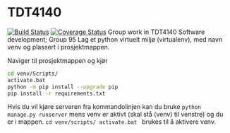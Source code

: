 # TDT4140
[![Build Status](https://travis-ci.org/Strand94/TDT4140.svg?branch=master)](https://travis-ci.org/Strand94/TDT4140)
[![Coverage Status](https://coveralls.io/repos/github/Strand94/TDT4140/badge.svg)](https://coveralls.io/github/Strand94/TDT4140)
Group work in TDT4140 Software development; Group 95
Lag et python virtuelt miljø (virtualenv), med navn venv og plassert i prosjektmappen.

Naviger til prosjektmappen og kjør
```bash
cd venv/Scripts/
activate.bat
python -m pip install --upgrade pip
pip install -r requirements.txt
```
Hvis du vil kjøre serveren fra kommandolinjen kan du bruke
```python manage.py runserver```
mens venv er aktivt (skal stå (venv) til venstre) og du er i mappen.
```cd venv/scripts/ activate.bat ``` brukes til å aktivere venv.

